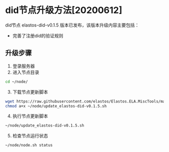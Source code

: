 # did节点升级方法[20200612]

did节点 elastos-did-v0.1.5 版本已发布，该版本升级内容主要包括：
- 完善了注册did的验证规则


## 升级步骤

1. 登录服务器
2. 进入节点目录

```bash
cd ~/node/
```

3. 下载节点更新脚本

```bash
wget https://raw.githubusercontent.com/elastos/Elastos.ELA.MiscTools/master/script/did/update_elastos-did-v0.1.5.sh;
chmod a+x ~/node/update_elastos-did-v0.1.5.sh
```

4. 执行节点更新脚本

```bash
~/node/update_elastos-did-v0.1.5.sh
```

5. 检查节点运行状态

```bash
~/node/node.sh status
```